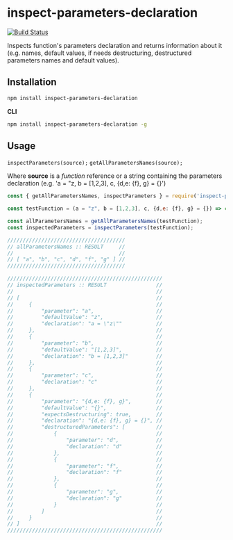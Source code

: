 # inspect-parameters-declaration

[![Build Status](https://api.travis-ci.org/DiegoZoracKy/inspect-parameters-declaration.svg)](https://travis-ci.org/DiegoZoracKy/inspect-parameters-declaration)

Inspects function's parameters declaration and returns information about it (e.g. names, default values, if needs destructuring, destructured parameters names and default values).

## Installation

```bash
npm install inspect-parameters-declaration
```

**CLI**
```bash
npm install inspect-parameters-declaration -g
```

## Usage

`inspectParameters(source);`
`getAllParametersNames(source);`

Where **source** is a *function* reference or a string containing the parameters declaration (e.g. 'a = "z, b = [1,2,3], c, {d,e: {f}, g} = {}')

```javascript
const { getAllParametersNames, inspectParameters } = require('inspect-parameters-declaration');

const testFunction = (a = "z", b = [1,2,3], c, {d,e: {f}, g} = {}) => console.log("noop");

const allParametersNames = getAllParametersNames(testFunction);
const inspectedParameters = inspectParameters(testFunction);

//////////////////////////////////////
// allParametersNames :: RESULT     //
//                                  //
// [ "a", "b", "c", "d", "f", "g" ] //
//////////////////////////////////////

//////////////////////////////////////////////////
// inspectedParameters :: RESULT                //
//                                              //
// [                                            //
//     {                                        //
//         "parameter": "a",                    //
//         "defaultValue": "z",                 //
//         "declaration": "a = \"z\""           //
//     },                                       //
//     {                                        //
//         "parameter": "b",                    //
//         "defaultValue": "[1,2,3]",           //
//         "declaration": "b = [1,2,3]"         //
//     },                                       //
//     {                                        //
//         "parameter": "c",                    //
//         "declaration": "c"                   //
//     },                                       //
//     {                                        //
//         "parameter": "{d,e: {f}, g}",        //
//         "defaultValue": "{}",                //
//         "expectsDestructuring": true,        //
//         "declaration": "{d,e: {f}, g} = {}", //
//         "destructuredParameters": [          //
//             {                                //
//                 "parameter": "d",            //
//                 "declaration": "d"           //
//             },                               //
//             {                                //
//                 "parameter": "f",            //
//                 "declaration": "f"           //
//             },                               //
//             {                                //
//                 "parameter": "g",            //
//                 "declaration": "g"           //
//             }                                //
//         ]                                    //
//     }                                        //
// ]                                            //
//////////////////////////////////////////////////
```